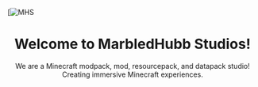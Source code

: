 [![MHS](https://i.postimg.cc/8zbc7sGQ/mhstudios.png)

<h1 align="center">Welcome to MarbledHubb Studios!</h1>

<p align="center">We are a Minecraft modpack, mod, resourcepack, and datapack studio! Creating immersive Minecraft experiences.</p>

